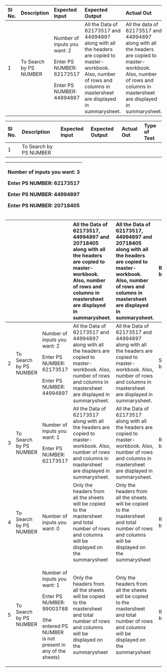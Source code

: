 |**Sl No.**|**Description**|**Expected Input**|**Expected Output**|**Actual Out**|**Type of Test**|
| :- | :- | :- | :- | :- | :- |
|1|To Search by PS NUMBER|<p>Number of inputs you want: 2</p><p></p><p>Enter PS NUMBER: 62173517</p><p></p><p>Enter PS NUMBER: 44994897</p>|All the Data of 62173517 and 44994897 along with all the headers are copied to master-workbook. Also, number of rows and columns in mastersheet are displayed in summarysheet.|All the data of 62173517 and 44994897 along with all the headers are copied to master-workbook. Also, number of rows and columns in mastersheet are displayed in summarysheet.|Requirement based|

|**Sl No.**|**Description**|**Expected Input**|**Expected Output**|**Actual Out**|**Type of Test**|
| :- | :- | :- | :- | :- | :- |
|1|To Search by PS NUMBER|||||

|<p>Number of inputs you want: 3</p><p>Enter PS NUMBER: 62173517</p><p>Enter PS NUMBER: 44994897</p><p>Enter PS NUMBER: 20718405</p><p></p>|
| :- |

||||All the Data of 62173517, 44994897 and 20718405 along with all the headers are copied to master-workbook. Also, number of rows and columns in mastersheet are displayed in summarysheet.|All the Data of 62173517, 44994897 and 20718405 along with all the headers are copied to master-workbook. Also, number of rows and columns in mastersheet are displayed in summarysheet.|Requirement based|
| :- | :- | :- | :- | :- | :- |
|2|To Search by PS NUMBER|<p>Number of inputs you want: 2</p><p>Enter PS NUMBER: 62173517</p><p>Enter PS NUMBER: 44994897</p>|All the Data of 62173517 and 44994897 along with all the headers are copied to master-workbook. Also, number of rows and columns in mastersheet are displayed in summarysheet.|All the Data of 62173517 and 44994897 along with all the headers are copied to master-workbook. Also, number of rows and columns in mastersheet are displayed in summarysheet.|Scenario based|
|3|To Search by PS NUMBER|<p>Number of inputs you want: 1</p><p>Enter PS NUMBER: 62173517</p><p></p>|All the Data of 62173517 along with all the headers are copied to master-workbook. Also, number of rows and columns in mastersheet are displayed in summarysheet.|All the Data of 62173517 along with all the headers are copied to master-workbook. Also, number of rows and columns in mastersheet are displayed in summarysheet.|Requirement based|
|4|To Search by PS NUMBER|<p>Number of inputs you want: 0</p><p></p>|Only the headers from all the sheets will be copied to the mastersheet and total number of rows and columns will be displayed on the summarysheet|Only the headers from all the sheets will be copied to the mastersheet and total number of rows and columns will be displayed on the summarysheet|Requirement based|
|5|To Search by PS NUMBER|<p>Number of inputs you want: 1</p><p>Enter PS NUMBER: 99003788</p><p>(the entered PS NUMBER is not present in any of the sheets)</p><p></p>|Only the headers from all the sheets will be copied to the mastersheet and total number of rows and columns will be displayed on the summarysheet|Only the headers from all the sheets will be copied to the mastersheet and total number of rows and columns will be displayed on the summarysheet|Requirement based|
